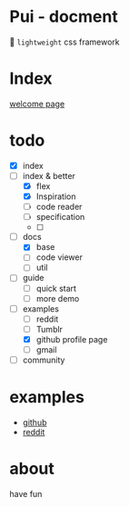 # Pui - docment

🔨 `lightweight` css framework

# Index
[welcome page](https://zhzluke96.github.io/Pui/)

# todo
- [x] index
- [ ] index & better
    - [x] flex
    - [x] Inspiration
    - [ ] code reader
    - [ ] specification
    - [ ]
- [ ] docs
    - [x] base
    - [ ] code viewer
    - [ ] util
- [ ] guide
    - [ ] quick start
    - [ ] more demo
- [ ] examples
    - [ ] reddit
    - [ ] Tumblr
    - [x] github profile page
    - [ ] gmail
- [ ] community

# examples
- [github](https://zhzluke96.github.io/Pui/demo/github/profile.html) 
- [reddit](https://zhzluke96.github.io/Pui/demo/reddit/index.html) 

# about
have fun
